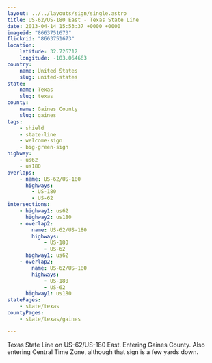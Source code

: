 ```yaml
---
layout: ../../layouts/sign/single.astro
title: US-62/US-180 East - Texas State Line
date: 2013-04-14 15:53:37 +0000 +0000
imageid: "8663751673"
flickrid: "8663751673"
location:
    latitude: 32.726712
    longitude: -103.064663
country:
    name: United States
    slug: united-states
state:
    name: Texas
    slug: texas
county:
    name: Gaines County
    slug: gaines
tags:
    - shield
    - state-line
    - welcome-sign
    - big-green-sign
highway:
    - us62
    - us180
overlaps:
    - name: US-62/US-180
      highways:
        - US-180
        - US-62
intersections:
    - highway1: us62
      highway2: us180
    - overlap2:
        name: US-62/US-180
        highways:
            - US-180
            - US-62
      highway1: us62
    - overlap2:
        name: US-62/US-180
        highways:
            - US-180
            - US-62
      highway1: us180
statePages:
    - state/texas
countyPages:
    - state/texas/gaines

---
```

Texas State Line on US-62/US-180 East.  Entering Gaines County.  Also entering Central Time Zone, although that sign is a few yards down.